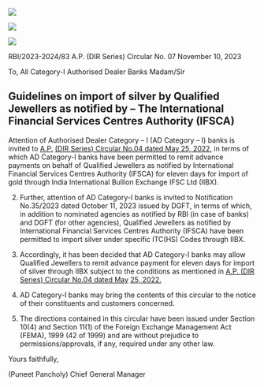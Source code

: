 ![](_page_0_Picture_0.jpeg)

![](_page_0_Picture_1.jpeg)

![](_page_0_Picture_3.jpeg)

RBI/2023-2024/83 A.P. (DIR Series) Circular No. 07 November 10, 2023

To, All Category-I Authorised Dealer Banks Madam/Sir

## **Guidelines on import of silver by Qualified Jewellers as notified by – The International Financial Services Centres Authority (IFSCA)**

Attention of Authorised Dealer Category – I (AD Category – I) banks is invited to [A.P.](https://rbi.org.in/Scripts/NotificationUser.aspx?Id=12324&Mode=0)  [\(DIR Series\) Circular No.04 dated May 25, 2022,](https://rbi.org.in/Scripts/NotificationUser.aspx?Id=12324&Mode=0) in terms of which AD Category-I banks have been permitted to remit advance payments on behalf of Qualified Jewellers as notified by International Financial Services Centres Authority (IFSCA) for eleven days for import of gold through India International Bullion Exchange IFSC Ltd (IIBX).

2. Further, attention of AD Category-I banks is invited to Notification No.35/2023 dated October 11, 2023 issued by DGFT, in terms of which, in addition to nominated agencies as notified by RBI (in case of banks) and DGFT (for other agencies), Qualified Jewellers as notified by International Financial Services Centres Authority (IFSCA) have been permitted to import silver under specific ITC(HS) Codes through IIBX.

3. Accordingly, it has been decided that AD Category-I banks may allow Qualified Jewellers to remit advance payment for eleven days for import of silver through IIBX subject to the conditions as mentioned in [A.P. \(DIR Series\) Circular No.04 dated May](https://rbi.org.in/Scripts/NotificationUser.aspx?Id=12324&Mode=0)  [25, 2022.](https://rbi.org.in/Scripts/NotificationUser.aspx?Id=12324&Mode=0)

4. AD Category-I banks may bring the contents of this circular to the notice of their constituents and customers concerned.

5. The directions contained in this circular have been issued under Section 10(4) and Section 11(1) of the Foreign Exchange Management Act (FEMA), 1999 (42 of 1999) and are without prejudice to permissions/approvals, if any, required under any other law.

Yours faithfully,

(Puneet Pancholy) Chief General Manager